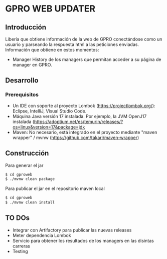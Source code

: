 # GPRO WEB UPDATER

## Introducción

Libería que obtiene información de la web de GPRO conectándose como un usuario y parseando la respuesta html a las peticiones enviadas. Información que obtiene en estos momentos:

* Manager History de los managers que permitan acceder a su página de manager en GPRO.

## Desarrollo

### Prerequisitos

* Un IDE con soporte al proyecto Lombok (<https://projectlombok.org/>): Eclipse, IntelliJ, Visual Studio Code.
* Máquina Java versión 17 instalada. Por ejemplo, la JVM OpenJ17 instalada (<https://adoptium.net/es/temurin/releases/?os=linux&version=17&package=jdk>
* Maven: No necesario, está integrado en el proyecto mediante "maven wrapper" / mvnw (<https://github.com/takari/maven-wrapper>)


## Construcción

Para generar el jar

```sh
$ cd gproweb
$ ./mvnw clean package
```

Para publicar el jar en el repositorio maven local


```sh
$ cd gproweb
$ ./mvnw clean install
```
## TO DOs

* Integrar con Artifactory para publicar las nuevas releases
* Meter dependencia Lombok
* Servicio para obtener los resultados de los managers en las disintas carreras
* Testing